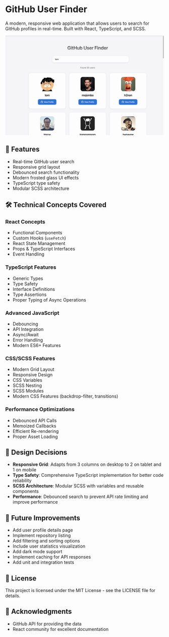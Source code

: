 # GitHub User Finder

A modern, responsive web application that allows users to search for GitHub profiles in real-time. Built with React, TypeScript, and SCSS.

<div align="center">
  <img src="assets/images/app-screenshot.png" alt="GitHub User Finder Interface" width="800"/>
</div>

## 🚀 Features

- Real-time GitHub user search
- Responsive grid layout
- Debounced search functionality
- Modern frosted glass UI effects
- TypeScript type safety
- Modular SCSS architecture

## 🛠️ Technical Concepts Covered

### React Concepts

- Functional Components
- Custom Hooks (`useFetch`)
- React State Management
- Props & TypeScript Interfaces
- Event Handling

### TypeScript Features

- Generic Types
- Type Safety
- Interface Definitions
- Type Assertions
- Proper Typing of Async Operations

### Advanced JavaScript

- Debouncing
- API Integration
- Async/Await
- Error Handling
- Modern ES6+ Features

### CSS/SCSS Features

- Modern Grid Layout
- Responsive Design
- CSS Variables
- SCSS Nesting
- SCSS Modules
- Modern CSS Features (backdrop-filter, transitions)

### Performance Optimizations

- Debounced API Calls
- Memoized Callbacks
- Efficient Re-rendering
- Proper Asset Loading

## 🎨 Design Decisions

- **Responsive Grid**: Adapts from 3 columns on desktop to 2 on tablet and 1 on mobile
- **Type Safety**: Comprehensive TypeScript implementation for better code reliability
- **SCSS Architecture**: Modular SCSS with variables and reusable components
- **Performance**: Debounced search to prevent API rate limiting and improve performance

## 🔧 Future Improvements

- Add user profile details page
- Implement repository listing
- Add filtering and sorting options
- Include user statistics visualization
- Add dark mode support
- Implement caching for API responses
- Add unit and integration tests

## 📝 License

This project is licensed under the MIT License - see the LICENSE file for details.

## 🙏 Acknowledgments

- GitHub API for providing the data
- React community for excellent documentation
